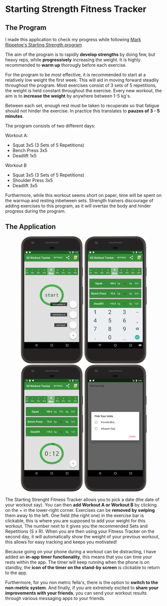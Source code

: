 <h1> Starting Strength Fitness Tracker </h1>

<h2> The Program </h2>

I made this application to check my progress while following <a href="http://www.muscleandfitness.com/workouts/workout-routines/4-week-guide-starting-strength" target="_blank"> Mark Rippetoe's Starting Strength program</a>

The aim of the program is to rapidly <b>develop strengths</b> by doing few, but heavy reps, while <b>progressively</b> increasing the weight. It is highly recommended to <b>warm up</b> thorougly before each exercise.

For the program to be most effective, it is recommended to start at a relatively low weight the first week. This will aid in moving forward steadily throughout the program. Most exercises consist of 3 sets of 5 repetitions, the weight is held constant throughout the exercise. Every new workout, the aim is to <b>increase the weight</b> by anywhere between 1-5 kg's. 

Between each set, enough rest must be taken to recuperate so that fatigue should not hinder the exercise. In practice this translates to <b>pauzes of 3 - 5 minutes</b>. 

The program consists of two different days:

Workout A: 
<ul>
  <li>Squat 3x5 (3 Sets of 5 Repetitions)</li>
  <li>Bench Press 3x5</li>
  <li>Deadlift 1x5</li>
</ul>

Workout B
<ul>
  <li>Squat 3x5 (3 Sets of 5 Repetitions)</li>
  <li>Shoulder Press 3x5</li>
  <li>Deadlift 3x5</li>
</ul>

Furthermore, while this workout seems short on paper, time will be spent on the warmup and resting inbetween sets. Strength trainers discourage of adding exercises to this program, as it will overtax the body and hinder progress during the program. 

<h2> The Application </h2> 

<p align="center">
  <img src="https://github.com/PJ-VDB/SS_Fitness_Tracker/blob/master/sc-1.png" width="200"/>
  <img src="https://github.com/PJ-VDB/SS_Fitness_Tracker/blob/master/sc-2.png" width="200"/>
  <img src="https://github.com/PJ-VDB/SS_Fitness_Tracker/blob/master/sc-3.png" width="200"/>
  <img src="https://github.com/PJ-VDB/SS_Fitness_Tracker/blob/master/sc-4.png" width="200"/>
</p>

The Starting Strenght Fitness Tracker allows you to pick a date (the date of your workout say). You can then <b>add Workout A or Workout B</b> by clicking on the + in the lower-right corner. Exercises can be <b>removed by swiping</b> them away to the left. One field (the right one) in the exercise bar is clickable, this is where you are supposed to add your weight for this workout. The number next to it gives you the recommended Sets and Repetitions (S x R). When you are then using your Fitness Tracker on the second day, it will automatically show the weight of your previous workout, this allows for easy tracking and keeps you motivated!

Because going on your phone during a workout can be distracting, I have added an <b>in-app timer functionality</b>, this means that you can time your rests within the app. The timer will keep running when the phone is on standby, the <b>icon of the timer on the stand-by screen</b> is clickable to return to the app. 

Furthermore, for you non metric fella's, there is the option to <b>switch to the non-metric system</b>. And finally, if you are extremely excited to <b>share your improvements with your friends</b>, you can send your workout results through various messaging apps to your friends. 
